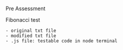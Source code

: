 Pre Assessment

Fibonacci test

    - original txt file
    - modified txt file
    - .js file: testable code in node terminal
